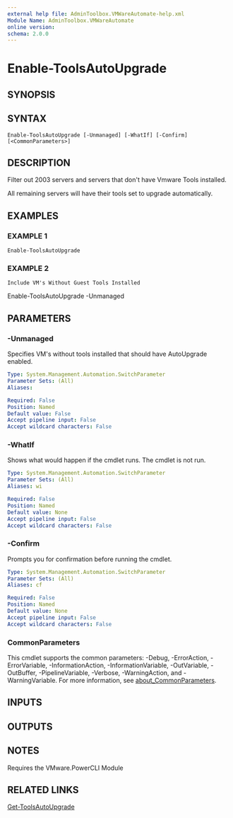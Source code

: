 ```yaml
---
external help file: AdminToolbox.VMWareAutomate-help.xml
Module Name: AdminToolbox.VMWareAutomate
online version:
schema: 2.0.0
---
```


# Enable-ToolsAutoUpgrade

## SYNOPSIS

## SYNTAX

```
Enable-ToolsAutoUpgrade [-Unmanaged] [-WhatIf] [-Confirm] [<CommonParameters>]
```

## DESCRIPTION
Filter out 2003 servers and servers that don't have Vmware Tools installed.

All remaining servers will have their tools set to upgrade automatically.

## EXAMPLES

### EXAMPLE 1
```
Enable-ToolsAutoUpgrade
```

### EXAMPLE 2
```
Include VM's Without Guest Tools Installed
```

Enable-ToolsAutoUpgrade -Unmanaged

## PARAMETERS

### -Unmanaged
Specifies VM's without tools installed that should have AutoUpgrade enabled.

```yaml
Type: System.Management.Automation.SwitchParameter
Parameter Sets: (All)
Aliases:

Required: False
Position: Named
Default value: False
Accept pipeline input: False
Accept wildcard characters: False
```

### -WhatIf
Shows what would happen if the cmdlet runs.
The cmdlet is not run.

```yaml
Type: System.Management.Automation.SwitchParameter
Parameter Sets: (All)
Aliases: wi

Required: False
Position: Named
Default value: None
Accept pipeline input: False
Accept wildcard characters: False
```

### -Confirm
Prompts you for confirmation before running the cmdlet.

```yaml
Type: System.Management.Automation.SwitchParameter
Parameter Sets: (All)
Aliases: cf

Required: False
Position: Named
Default value: None
Accept pipeline input: False
Accept wildcard characters: False
```

### CommonParameters
This cmdlet supports the common parameters: -Debug, -ErrorAction, -ErrorVariable, -InformationAction, -InformationVariable, -OutVariable, -OutBuffer, -PipelineVariable, -Verbose, -WarningAction, and -WarningVariable. For more information, see [about_CommonParameters](http://go.microsoft.com/fwlink/?LinkID=113216).

## INPUTS

## OUTPUTS

## NOTES
Requires the VMware.PowerCLI Module

## RELATED LINKS

[Get-ToolsAutoUpgrade]()

